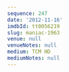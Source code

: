 ```yaml
---
sequence: 247
date: '2012-11-16'
imdbId: tt0056219
slug: maniac-1963
venue: null
venueNotes: null
medium: TCM HD
mediumNotes: null
---
```


